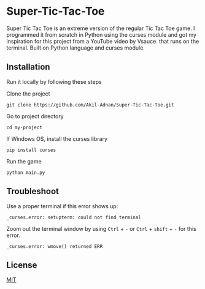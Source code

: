 # Super-Tic-Tac-Toe
Super Tic Tac Toe is an extreme version of the regular Tic Tac Toe game. I programmed it from scratch in Python using the curses module and got my inspiration for this project from a YouTube video by Vsauce. that runs on the terminal. Built on Python language and curses module.

## Installation

 Run it locally by following these steps


Clone the project
```
git clone https://github.com/Akil-Adnan/Super-Tic-Tac-Toe.git
```

Go to project directory
```
cd my-project
```

If Windows OS, install the curses library
```
pip install curses
```

Run the game
```
python main.py
```

    
## Troubleshoot

Use a proper terminal if this error shows up:

```
_curses.error: setupterm: could not find terminal
```

Zoom out the terminal window by using ```Ctrl``` + ```-``` or ```Ctrl``` + ```shift``` + ```-``` for this error.
```
_curses.error: wmove() returned ERR
```
## License

[MIT](https://choosealicense.com/licenses/mit/)
